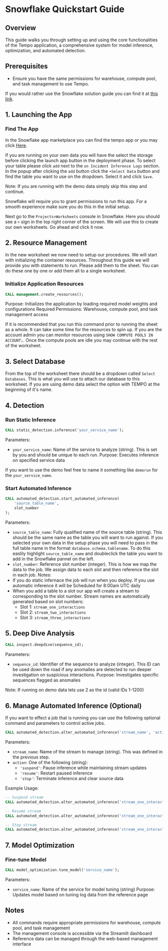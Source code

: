 # Snowflake Quickstart Guide

## Overview
This guide walks you through setting up and using the core functionalities of the Tempo application, a comprehensive system for model inference, optimization, and automated detection.

## Prerequisites
- Ensure you have the same permissions for warehouse, compute pool, and task management to use Tempo.

If you would rather use the Snowflake solution guide you can find it at [this link](https://quickstarts.snowflake.com/guide/getting_started_with_tempo_and_snowflake/index.html#0). 

## 1. Launching the App

### Find The App
In the Snowflake app marketplace you can find the tempo app or you may click [Here](https://app.snowflake.com/marketplace/listing/GZTYZOYXHNX/deeptempo-cybersecurity-tempo-cybersecurity-incident-identification-via-deep-learning?search=tempo).  

If you are running on your own data you will have the select the storage before clicking the launch app button in the deployment phase.
To select your table please click `add` next to the `on Incident Inference Logs` section. In the popup after clicking the `add` button click the `+Select Data` button and find the table you want to use on the dropdown.  Select it and click `Save`.

Note: If you are running with the demo data simply skip this step and continue. 

Snowflake will require you to grant permissions to run this app.  For a smooth experience make sure you do this in the initial setup.

Next go to the `Projects>Worksheets` console in Snowflake. Here you should see a `+` sign in the top right corner of the screen.  We will use this to create our own worksheets. Go ahead and click it now. 

## 2. Resource Management

In the new worksheet we now need to setup our procedures. We will start with initializing the container resources. Throughout this guide we will provide you with statements to run.  Please add them to the sheet. You can do these one by one or add them all to a single worksheet.

### Initialize Application Resources
```sql
CALL management.create_resources();
```
Purpose: Initializes the application by loading required model weights and configurations
Required Permissions: Warehouse, compute pool, and task management access

If it is recommended that you run this command prior to running the sheet as a whole.  It can take some time for the resources to spin up.  If you are the account admin you can monitor resources using `SHOW COMPUTE POOLS IN ACCOUNT;`. Once the compute pools are idle you may continue with the rest of the worksheet.


## 3. Select Database

From the top of the worksheet there should be a dropdown called `Select Databases`.  This is what you will use to attach our database to this worksheet.  If you are using demo data select the option with TEMPO at the beginning of it's name.

## 4. Detection

### Run Static Inference
```sql
CALL static_detection.inference('your_service_name');
```
Parameters:
- `your_service_name`: Name of the service to analyze (string).  This is set by you and should be unique to each run.
Purpose: Executes inference on specified service data

If you want to use the demo feel free to name it something like `demorun` for the `your_service_name`.

### Start Automated Inference
```sql
CALL automated_detection.start_automated_inference(
    'source_table_name',
    slot_number
);
```
Parameters:
- `source_table_name`: Fully qualified name of the source table (string).  This should be the same name as the table you will want to run against.  If you selected your own data in the setup phase you will need to pass in the full table name in the format `database.schema.tablename`.  To do this easlily highlight `source_table_name` and doubleclick the table you want to add in the Snowflake pannel on the left. 
- `slot_number`: Reference slot number (integer). This is how we map the data to the job. We assign data to each slot and then reference the slot in each job. 
Notes:
- If you do static infernace the job will run when you deploy.  If you use automatic inference it will be Scheduled for 8:00am UTC daily
- When you add a table to a slot our app will create a stream to corresponding to the slot number. Stream names are automatically generated based on slot numbers:
  - Slot 1: `stream_one_interactions`
  - Slot 2: `stream_two_interactions`
  - Slot 3: `stream_three_interactions`

## 5. Deep Dive Analysis
```sql
CALL inspect.deepdive(sequence_id);
```
Parameters:
- `sequence_id`: Identifier of the sequence to analyze (integer). This ID can be used down the road if any anomalies are detected to run deeper investigation on suspicious interactions. 
Purpose: Investigates specific sequences flagged as anomalies

Note: If running on demo data lets use 2 as the id (valid IDs 1-1200)

## 6. Manage Automated Inference (Optional)

If you want to effect a job that is running you can use the following optional command and parameters to control active jobs. 

```sql
CALL automated_detection.alter_automated_inference('stream_name', 'action');
```
Parameters:
- `stream_name`: Name of the stream to manage (string). This was defined in the previous step.
- `action`: One of the following (string):
  - `'suspend'`: Pause inference while maintaining stream updates
  - `'resume'`: Restart paused inference
  - `'stop'`: Terminate inference and clear source data

Example Usage:
```sql
-- Suspend stream
CALL automated_detection.alter_automated_inference('stream_one_interactions', 'suspend');

-- Resume stream
CALL automated_detection.alter_automated_inference('stream_one_interactions', 'resume');

-- Stop stream
CALL automated_detection.alter_automated_inference('stream_one_interactions', 'stop');
```

## 7. Model Optimization

### Fine-tune Model
```sql
CALL model_optimization.tune_model('service_name');
```
Parameters:
- `service_name`: Name of the service for model tuning (string)
Purpose: Updates model based on tuning log data from the reference page

## Notes
- All commands require appropriate permissions for warehouse, compute pool, and task management
- The management console is accessible via the Streamlit dashboard
- Reference data can be managed through the web-based management interface
